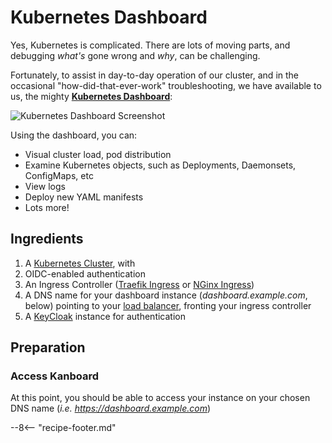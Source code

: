 # Kubernetes Dashboard

Yes, Kubernetes is complicated. There are lots of moving parts, and debugging _what's_ gone wrong and _why_, can be challenging.

Fortunately, to assist in day-to-day operation of our cluster, and in the occasional "how-did-that-ever-work" troubleshooting, we have available to us, the mighty **[Kubernetes Dashboard](https://github.com/kubernetes/dashboard)**:

![Kubernetes Dashboard Screenshot](/images/kubernetes-dashboard.png)

Using the dashboard, you can:

* Visual cluster load, pod distribution
* Examine Kubernetes objects, such as Deployments, Daemonsets, ConfigMaps, etc
* View logs
* Deploy new YAML manifests
* Lots more!

## Ingredients

1. A [Kubernetes Cluster](/kubernetes/design/), with
2. OIDC-enabled authentication
3. An Ingress Controller ([Traefik Ingress](/kubernetes/traefik/) or [NGinx Ingress](/kubernetes/nginx-ingress/)) 
4. A DNS name for your dashboard instance (*dashboard.example.com*, below) pointing to your [load balancer](/kubernetes/loadbalancer/), fronting your ingress controller
5. A [KeyCloak](/recipes/keycloak/) instance for authentication

## Preparation


### Access Kanboard

At this point, you should be able to access your instance on your chosen DNS name (*i.e. https://dashboard.example.com*)


[^1]: The simplest deployment of Kanboard uses the default SQLite database backend, stored on the persistent volume. You can convert this to a "real" database running MySQL or PostgreSQL, and running an an additional database pod and service. Contact me if you'd like further details ;)

--8<-- "recipe-footer.md"